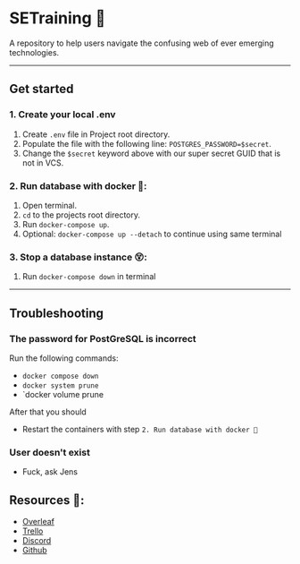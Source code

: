 

# SETraining 🏃
A repository to help users navigate the confusing web of ever emerging technologies.
________
## Get started

### 1. Create your local .env
1. Create `.env` file in Project root directory.
2. Populate the file with the following line: `POSTGRES_PASSWORD=$secret`.
3. Change the `$secret` keyword above with our super secret GUID that is not in VCS.

### 2. Run database with docker 🐳:
1. Open terminal.
2. `cd` to the projects root directory.
3. Run `docker-compose up`.
4. Optional: `docker-compose up --detach` to continue using same terminal

### 3. Stop a database instance 😵:
1. Run `docker-compose down` in terminal
_____

## Troubleshooting
### The password for PostGreSQL is incorrect
Run the following commands:
- `docker compose down`
- `docker system prune`
- `docker volume prune

After that you should 
- Restart the containers with step `2. Run database with docker 🐳`

### User doesn't exist
- Fuck, ask Jens

## Resources 🔗:
- [Overleaf](https://www.overleaf.com/9249462866zsfhsbjmvxmg)
- [Trello](https://trello.com/invite/b/C1tRzypF/1aef96c54dce7720d977a2b082b4ba0e/bdsa-project)
- [Discord](https://discord.gg/vGYScYvGRj)
- [Github](https://github.com/MLFlexer/BDSAProject)
